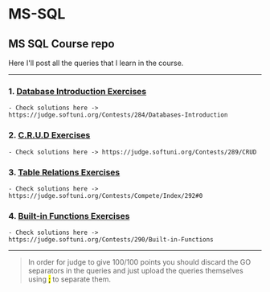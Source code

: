 # MS-SQL
## MS SQL Course repo
Here I'll post all the queries that I learn in the course.

---

### 1. [Database Introduction Exercises](https://github.com/HEMAndonov98/MS-SQL/tree/main/Database%20Introduction%20Exercise)
    - Check solutions here ->  https://judge.softuni.org/Contests/284/Databases-Introduction
### 2. [C.R.U.D Exercises](https://github.com/HEMAndonov98/MS-SQL/tree/main/CRUD%20Exercise)
    - Check solutions here -> https://judge.softuni.org/Contests/289/CRUD

### 3. [Table Relations Exercises](https://github.com/HEMAndonov98/MS-SQL/tree/main/Table%20Relations%20Exercise)
    - Check solutions here ->  https://judge.softuni.org/Contests/Compete/Index/292#0

### 4. [Built-in Functions Exercises](https://github.com/HEMAndonov98/MS-SQL/tree/main/Built-In%20Functions%20Exercise)
    - Check solutions here -> https://judge.softuni.org/Contests/290/Built-in-Functions

---

> In order for judge to give 100/100 points you should discard the GO separators in the queries and just upload the queries themselves using <mark style="background-color: #FFFF00">;</mark> to separate them.